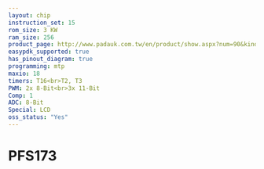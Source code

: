 ```yaml
---
layout: chip
instruction_set: 15
rom_size: 3 KW
ram_size: 256
product_page: http://www.padauk.com.tw/en/product/show.aspx?num=90&kind=42
easypdk_supported: true
has_pinout_diagram: true
programming: mtp
maxio: 18
timers: T16<br>T2, T3
PWM: 2x 8-Bit<br>3x 11-Bit
Comp: 1
ADC: 8-Bit
Special: LCD
oss_status: "Yes"
---
```


# PFS173
